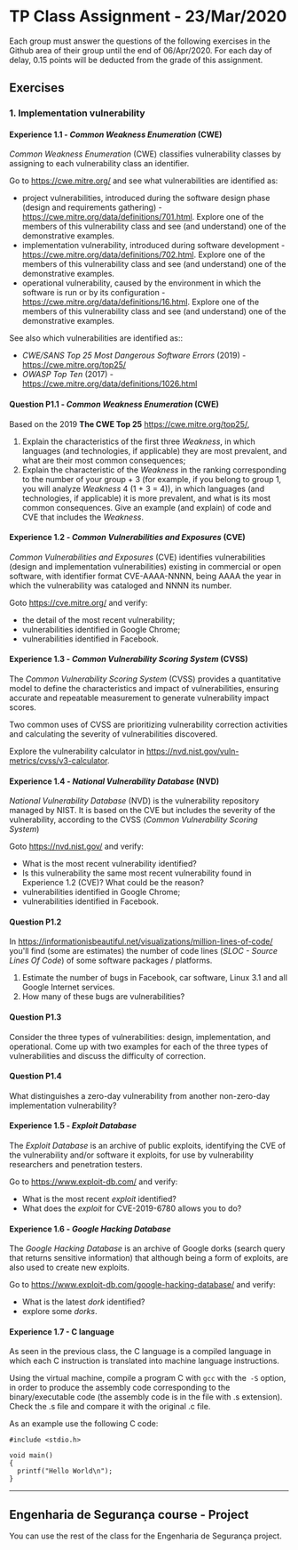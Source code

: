 # TP  Class Assignment - 23/Mar/2020


Each group must answer the questions of the following exercises in the Github area of their group until the end of 06/Apr/2020\. For each day of delay, 0.15 points will be deducted from the grade of this assignment.



## Exercises


### 1. Implementation vulnerability

#### Experience 1.1 - _Common Weakness Enumeration_ (CWE)

_Common Weakness Enumeration_ (CWE) classifies vulnerability classes by assigning to each vulnerability class an identifier.

Go to <https://cwe.mitre.org/> and see what vulnerabilities are identified as:

- project vulnerabilities, introduced during the software design phase (design and requirements gathering) - <https://cwe.mitre.org/data/definitions/701.html>. Explore one of the members of this vulnerability class and see (and understand) one of the demonstrative examples.
- implementation vulnerability, introduced during software development - <https://cwe.mitre.org/data/definitions/702.html>. Explore one of the members of this vulnerability class and see (and understand) one of the demonstrative examples.
- operational vulnerability, caused by the environment in which the software is run or by its configuration - <https://cwe.mitre.org/data/definitions/16.html>. Explore one of the members of this vulnerability class and see (and understand) one of the demonstrative examples.


See also which vulnerabilities are identified as::

-   _CWE/SANS Top 25 Most Dangerous Software Errors_ (2019) - <https://cwe.mitre.org/top25/>
-   _OWASP Top Ten_ (2017) - <https://cwe.mitre.org/data/definitions/1026.html>



#### Question P1.1 - _Common Weakness Enumeration_ (CWE)

Based on the 2019 **The CWE Top 25**  <https://cwe.mitre.org/top25/>,

1. Explain the characteristics of the first three _Weakness_, in which languages (and technologies, if applicable) they are most prevalent, and what are their most common consequences;
2. Explain the characteristic of the _Weakness_ in the ranking corresponding to the number of your group + 3 (for example, if you belong to group 1, you will analyze _Weakness_ 4 (1 + 3 = 4)), in which languages (and technologies, if applicable) it is more prevalent, and what is its most common consequences. Give an example (and explain) of code and CVE that includes the _Weakness_.



#### Experience 1.2 - _Common Vulnerabilities and Exposures_ (CVE)

_Common Vulnerabilities and Exposures_ (CVE) identifies vulnerabilities (design and implementation vulnerabilities) existing in commercial or open software, with identifier format CVE-AAAA-NNNN, being AAAA the year in which the vulnerability was cataloged and NNNN its number.


Goto <https://cve.mitre.org/> and verify:

- the detail of the most recent vulnerability;
- vulnerabilities identified in Google Chrome;
- vulnerabilities identified in Facebook.


#### Experience 1.3 - _Common Vulnerability Scoring System_ (CVSS)

The _Common Vulnerability Scoring System_ (CVSS) provides a quantitative model to define the characteristics and impact of vulnerabilities, ensuring accurate and repeatable measurement to generate vulnerability impact scores.

Two common uses of CVSS are prioritizing vulnerability correction activities and calculating the severity of vulnerabilities discovered.

Explore the vulnerability calculator in <https://nvd.nist.gov/vuln-metrics/cvss/v3-calculator>.

#### Experience 1.4 - _National Vulnerability Database_ (NVD)

_National Vulnerability Database_ (NVD) is the vulnerability repository managed by NIST. It is based on the CVE but includes the severity of the vulnerability, according to the CVSS (_Common Vulnerability Scoring System_)


Goto <https://nvd.nist.gov/> and verify:

- What is the most recent vulnerability identified?
- Is this vulnerability the same most recent vulnerability found in Experience 1.2 (CVE)? What could be the reason?
- vulnerabilities identified in Google Chrome;
- vulnerabilities identified in Facebook.



#### Question P1.2

In <https://informationisbeautiful.net/visualizations/million-lines-of-code/> you'll find (some are estimates) the number of code lines (_SLOC - Source Lines Of Code_) of some software packages / platforms.

1. Estimate the number of bugs in Facebook, car software, Linux 3.1 and all Google Internet services.
2. How many of these bugs are vulnerabilities?



#### Question P1.3

Consider the three types of vulnerabilities: design, implementation, and operational. Come up with two examples for each of the three types of vulnerabilities and discuss the difficulty of correction.


#### Question P1.4

What distinguishes a zero-day vulnerability from another non-zero-day implementation vulnerability?


#### Experience 1.5 - _Exploit Database_

The _Exploit Database_ is an archive of public exploits, identifying the CVE of the vulnerability and/or software it exploits, for use by vulnerability researchers and penetration testers.


Go to <https://www.exploit-db.com/> and verify:

- What is the most recent _exploit_ identified?
- What does the _exploit_ for CVE-2019-6780 allows you to do?



#### Experience 1.6 - _Google Hacking Database_

The _Google Hacking Database_ is an archive of Google dorks (search query that returns sensitive information) that although being a form of exploits, are also used to create new exploits.


Go to <https://www.exploit-db.com/google-hacking-database/> and verify:

- What is the latest _dork_ identified?
- explore some _dorks_.



#### Experience 1.7 -  C language

As seen in the previous class, the C language is a compiled language in which each C instruction is translated into machine language instructions.

Using the virtual machine, compile a program C with `gcc` with the` -S` option, in order to produce the assembly code corresponding to the binary/executable code (the assembly code is in the file with .s extension).
Check the .s file and compare it with the original .c file.

As an example use the following C code:


    #include <stdio.h>

    void main()
    {
      printf("Hello World\n");
    }

---


##  Engenharia de Segurança course - Project

You can use the rest of the class for the Engenharia de Segurança project.
